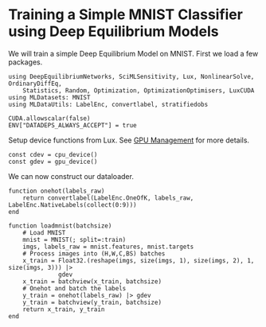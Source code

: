 # Training a Simple MNIST Classifier using Deep Equilibrium Models

We will train a simple Deep Equilibrium Model on MNIST. First we load a few packages.

```@example basic_mnist_deq
using DeepEquilibriumNetworks, SciMLSensitivity, Lux, NonlinearSolve, OrdinaryDiffEq,
    Statistics, Random, Optimization, OptimizationOptimisers, LuxCUDA
using MLDatasets: MNIST
using MLDataUtils: LabelEnc, convertlabel, stratifiedobs

CUDA.allowscalar(false)
ENV["DATADEPS_ALWAYS_ACCEPT"] = true
```

Setup device functions from Lux. See
[GPU Management](https://lux.csail.mit.edu/dev/manual/gpu_management) for more details.

```@example basic_mnist_deq
const cdev = cpu_device()
const gdev = gpu_device()
```

We can now construct our dataloader.

```@example basic_mnist_deq
function onehot(labels_raw)
    return convertlabel(LabelEnc.OneOfK, labels_raw, LabelEnc.NativeLabels(collect(0:9)))
end

function loadmnist(batchsize)
    # Load MNIST
    mnist = MNIST(; split=:train)
    imgs, labels_raw = mnist.features, mnist.targets
    # Process images into (H,W,C,BS) batches
    x_train = Float32.(reshape(imgs, size(imgs, 1), size(imgs, 2), 1, size(imgs, 3))) |>
              gdev
    x_train = batchview(x_train, batchsize)
    # Onehot and batch the labels
    y_train = onehot(labels_raw) |> gdev
    y_train = batchview(y_train, batchsize)
    return x_train, y_train
end
```
